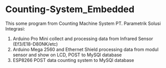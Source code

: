 # Counting-System_Embedded
This some program from Counting Machine System PT. Parametrik Solusi Integrasi:
1. Arduino Pro Mini collect and processing data from Infrared Sensor (Ef3/E18-D80NK/etc)
2. Arduino Mega 2560 and Ethernet Shield processing data from modul sensor and show on LCD, POST to MySQl database
3. ESP8266 POST data counting system to MySQl database
